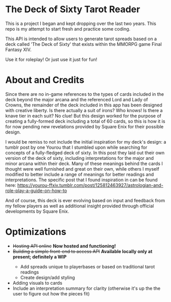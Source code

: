 # The Deck of Sixty Tarot Reader
This is a project I began and kept dropping over the last two years. This repo is my attempt to start fresh and practice some coding.

This API is intended to allow users to generate tarot spreads based on a deck called 'The Deck of Sixty' that exists within the MMORPG game Final Fantasy XIV.

Use it for roleplay! Or just use it just for fun!

# About and Credits
Since there are no in-game references to the types of cards included in the deck beyond the major arcana and the referenced Lord and Lady of Crowns, the remainder of the deck included in this app has been designed with creative liberty. Is there actually a suit of irons? Who knows! Is there a knave tier in each suit? No clue! But this design worked for the purpose of creating a fully-formed deck including a total of 60 cards, so this is how it is for now pending new revelations provided by Square Enix for their possible design.

I would be remiss to not include the initial inspiration for my deck's design: a tumblr post by one Yourou that I stumbled upon while searching for concepts of a fully-fledged deck of sixty. In this post they laid out their own version of the deck of sixty, including interpretations for the major and minor arcana within their deck. Many of these meanings behind the cards I thought were well furnished and great on their own, while others I myself modified to better include a range of meanings for better readings and interpretations. The specific post that I found inspiration in can be found here: https://yourou-ffxiv.tumblr.com/post/125812463927/astrologian-and-role-play-a-guide-on-how-to

And of course, this deck is ever evolving based on input and feedback from my fellow players as well as additional insight provided through official developments by Square Enix.

# Optimizations
<ul>
<li><s>Hosting API online</s> <b>Now hosted and functioning!</b></li>
<li><s>Building a simple front-end to access API</s> <b>Available locally only at present; definitely a WIP</b></li>
  <ul>
    <li>Add spreads unique to playerbases or based on traditional tarot readings</li>
    <li>Create design/add styling</li>
  </ul>
<li>Adding visuals to cards</li>
<li>Include an interpretation summary for clarity (otherwise it's up the the user to figure out how the pieces fit)</li>
